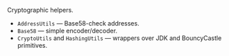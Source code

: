 Cryptographic helpers.

- `AddressUtils` — Base58-check addresses.
- `Base58` — simple encoder/decoder.
- `CryptoUtils` and `HashingUtils` — wrappers over JDK and BouncyCastle primitives.
